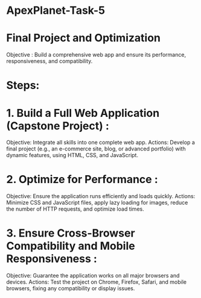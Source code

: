 # ApexPlanet-Task-5
# Final Project and Optimization
Objective : Build a comprehensive web app and ensure its performance, responsiveness, and compatibility.
# Steps:
# 1. Build a Full Web Application (Capstone Project) :
Objective: Integrate all skills into one complete web app.
Actions: Develop a final project (e.g., an e-commerce site, blog, or advanced portfolio) with dynamic features, using HTML, CSS, and JavaScript.
# 2. Optimize for Performance :
Objective: Ensure the application runs efficiently and loads quickly.
Actions: Minimize CSS and JavaScript files, apply lazy loading for images, reduce the number of HTTP requests, and optimize load times.
# 3. Ensure Cross-Browser Compatibility and Mobile Responsiveness :
Objective: Guarantee the application works on all major browsers and devices.
Actions: Test the project on Chrome, Firefox, Safari, and mobile browsers, fixing any compatibility or display issues.
